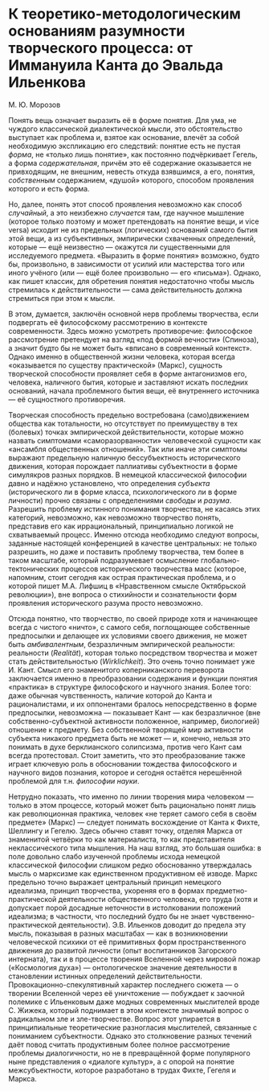 # К теоретико-методологическим основаниям разумности творческого процесса: от Иммануила Канта до Эвальда Ильенкова

М. Ю. Морозов

Понять вещь означает выразить её в форме понятия. Для ума, не чуждого классической диалектической мысли, это обстоятельство выступает как проблема и, взятое как основание, влечёт за собой необходимую экспликацию его следствий: понятие есть не пустая *форма*, не «только лишь понятие», как постоянно подчёркивает Гегель, а форма *содержательная*, причём это её содержание оказывается не привходящим, не внешним, невесть откуда взявшимся, а его, понятия, *собственным* содержанием, «душой» которого, способом проявления которого и есть форма.

Но, далее, понять этот способ проявления невозможно как способ *случайный*, а это неизбежно *случается* там, где научное мышление (которое только поэтому и может претендовать на понятие вещи, и vice versa) исходит не из предельных (логических) оснований самого бытия этой вещи, а из субъективных, эмпирически схваченных определений, которые — ещё неизвестно — окажутся ли существенными для исследуемого предмета. «Выразить в форме понятия» возможно, будто бы, произвольно, в зависимости от усилий или мастерства того или иного учёного (или — ещё более произвольно — его «письма»). Однако, как пишет классик, для обретения понятия недостаточно чтобы мысль стремилась к действительности — сама действительность должна стремиться при этом к мысли.

В этом, думается, заключён основной нерв проблемы творчества, если подвергать её философскому рассмотрению в контексте современности. Здесь можно усмотреть противоречие: философское рассмотрение претендует на взгляд «под формой вечности» (Спиноза), а значит будто бы не может быть «вписано в современный контекст». Однако именно в общественной жизни человека, которая всегда «оказывается по существу практической» (Маркс), сущность творческой способности проявляет себя в форме антагонизмов его, человека, наличного бытия, которые и заставляют искать последних оснований, начала проблемного бытия вещи, её внутреннего источника — её сущностного противоречия.

Творческая способность предельно востребована (само)движением общества как тотальности, но отсутствует по преимуществу в тех (болевых) точках эмпирической действительности, которые можно назвать симптомами «саморазорванности» человеческой сущности как «ансамбля общественных отношений». Так или иначе эти симптомы выражают предельную наличную бессубъектность исторического движения, которая порождает паллиативы субъектности в форме симулякров разных порядков. В немецкой классической философии давно и надёжно установлено, что определения *субъекта* (исторического ли в форме класса, психологического ли в форме личности) прочно связаны с определениями *свободы* и *разума*. Разрешить проблему истинного понимания творчества, не касаясь этих категорий, невозможно, как невозможно творчество понять, представив его как иррациональный, принципиально логикой не схватываемый процесс. Именно отсюда необходимо следуют вопросы, заданные настоящей конференцией в качестве центральных: не только разрешить, но даже и поставить проблему творчества, тем более в таком масштабе, который подразумевает осмысление глобально-тектонических процессов исторического творчества масс (которое, напомним, стоит сегодня как острая практическая проблема, и о которой пишет М.А. Лифшиц в «Нравственном смысле Октябрьской революции»), вне вопроса о стихийности и сознательности форм проявления исторического разума просто невозможно.

Отсюда понятно, что творчество, по своей природе хотя и начинающее всегда с чистого «ничто», с самого себя, поглощающее собственные предпосылки и делающее их условиями своего движения, не может быть *амбивалентным*, безразличным эмпирической реальности: реальности (*Realität*), которая только посредством творчества и может стать действительностью (*Wirklichkeit*). Это очень точно понимает уже И. Кант. Смысл его знаменитого коперниканского переворота заключается именно в преобразовании содержания и функции понятия «практика» в структуре философского и научного знания. Более того: даже обычная чувственность, наличие которой до Канта и рационалистами, и их оппонентами бралось непосредственно в форме предпосылки, невозможна — показывает Кант — как безразличное (вне собственно-субъектной активности положенное, например, биологией) отношение к предмету. Без собственной творящей мир активности субъекта никакого предмета быть не может — и, конечно, нельзя это понимать в духе берклианского солипсизма, против чего Кант сам всегда протестовал. Стоит заметить, что это преобразование также играет ключевую роль в обосновании тождества философского и научного видов познания, которое и сегодня остаётся нерешённой проблемой для т.н. *философии науки*.

Нетрудно показать, что именно по линии творения мира человеком — только в этом процессе, который может быть рационально понят лишь как революционная практика, человек «не теряет самого себя в своём предмете» (Маркс) — следует понимать восхождение от Канта к Фихте, Шеллингу и Гегелю. Здесь обычно ставят точку, отделяя Маркса от знаменитой четвёрки то как материалиста, то как представителя неклассического типа мышления. На наш взгляд, это большая ошибка: в поле довольно слабо изученной проблемы исхода немецкой классической философии слишком редко обоснованно утверждалась мысль о марксизме как единственном продуктивном её изводе. Маркс предельно точно выражает центральный принцип немецкого идеализма, принцип творчества, укореняя его в формах предметно-практической деятельности общественного человека, его труда (хотя и допускает порой досадные неточности в истолковании положений идеализма; в частности, что последний будто бы не знает чувственно-практической деятельности). Э.В. Ильенков доводит до предела эту мысль, показывая в разных масштабах — как в возникновении человеческой психики от её примитивных форм пространственного движения до развитой личности (опыт воспитанников Загорского интерната), так и в процессе творения Вселенной через мировой пожар («Космология духа») — онтологическое значение деятельности в становлении истинных определений действительности. Провокационно-спекулятивный характер последнего сюжета — о творении Вселенной через её уничтожение — побуждает к заочной полемике с Ильенковым даже модных современных мыслителей вроде С. Жижека, который поднимает в этом контексте значимый вопрос о радикальном зле и зле-творчестве. Вопрос этот упирается в принципиальные теоретические разногласия мыслителей, связанные с пониманием субъектности. Однако это столкновение разных течений даёт повод считать продуктивным более полное рассмотрение проблемы диалогичности, но не в превращённой форме популярного ныне представления о «диалоге культур», а с опорой на понятие межсубъектности, которое разработано в трудах Фихте, Гегеля и Маркса.